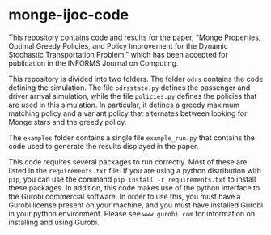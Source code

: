 # monge-ijoc-code
This repository contains code and results for the paper, "Monge Properties, Optimal Greedy Policies, and Policy
 Improvement for the Dynamic Stochastic Transportation Problem," which has been accepted for publication in the
 INFORMS Journal on Computing.

This repository is divided into two folders. The folder `odrs` contains the code defining the simulation. The file 
`odrsstate.py` defines the passenger and driver arrival simulation, while the file `policies.py` defines the policies
that are used in this simulation. In particular, it defines a greedy maximum matching policy and a variant policy
that alternates between looking for Monge stars and the greedy policy.

The `examples` folder contains a single file `example_run.py` that contains the code used to generate the results 
displayed in the paper.

This code requires several packages to run correctly. Most of these are listed in the `requirements.txt` file. If you
 are using a python distribution with `pip`, you can use the command `pip install -r requirements.txt` to install these
 packages. In addition, this code makes use of the python interface to the Gurobi commercial software. In order to use
  this, you must have a Gurobi license present on your machine, and you must have installed Gurobi in your python
  environment. Please see `www.gurobi.com` for information on installing and using Gurobi. 
